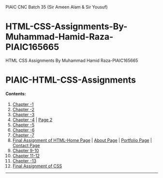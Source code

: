 PIAIC CNC Batch 35 (Sir Ameen Alam & Sir Yousuf)
# HTML-CSS-Assignments-By-Muhammad-Hamid-Raza-PIAIC165665
HTML CSS Assignments By Muhammad Hamid Raza-PIAIC165665
# PIAIC-HTML-CSS-Assignments


#### Contents:
  1. [Chapter -1](Ch_1/#ch_1.html)
  2. [Chapter -2](Ch_2/ch_2.html)
  3. [Chapter -3](Ch_3/ch_3.html)
  4. [Chapter -4](Ch_4/ch_4a.html) | [Page 2](Ch_4/ch_4b.html)
  5. [Chapter -5](Ch_5/ch_5.html)
  6. [Chapter -6](Ch_6/ch_6.html)
  7. [Chapter -7](Ch_7/ch_7.html)
  8. [Final Assignment of HTML-Home Page](ch_8_Final_Assignment_of_HTML/index.html) | [About Page](ch_8_Final_Assignment_of_HTML/about.html) | [Portfolio Page](ch_8_Final_Assignment_of_HTML/Portfolio.html) | [Contact Page](ch_8_Final_Assignment_of_HTML/Contact.html)
  9. [Chapter 9-10](Ch_9-10/index.html)
  10. [Chapter 11-12](Ch_11-12/index.html)
  11. [Chapter -13](Ch_13/index.html)
  12. [Final Assignment of CSS](Final_Assignment_of_CSS/index.html)
----------------------

